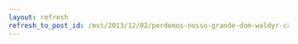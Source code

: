 ```yaml
---
layout: refresh
refresh_to_post_id: /mst/2013/12/02/perdemos-nosso-grande-dom-waldyr-calheiros
---
```

